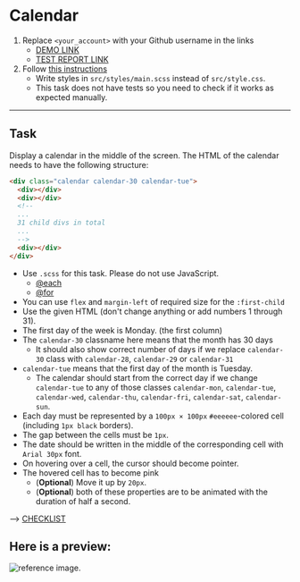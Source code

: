 # Calendar
1. Replace `<your_account>` with your Github username in the links
    - [DEMO LINK](https://kostyasabada.github.io/layout_calendar/)
    - [TEST REPORT LINK](https://kostyasabada.github.io/layout_calendar/report/html_report/)
2. Follow [this instructions](https://mate-academy.github.io/layout_task-guideline/)
    - Write styles in `src/styles/main.scss` instead of `src/style.css`.
    - This task does not have tests so you need to check if it works as expected manually.
___

## Task
Display a calendar in the middle of the screen. The HTML of the calendar needs to have the following structure:
```html
<div class="calendar calendar-30 calendar-tue">
  <div></div>
  <div></div>
  <!--
  ...
  31 child divs in total
  ...
  -->
  <div></div>
</div>
```
- Use `.scss` for this task. Please do not use JavaScript.
  - [@each](https://sass-lang.com/documentation/at-rules/control/each)
  - [@for](https://sass-lang.com/documentation/at-rules/control/for)
- You can use `flex` and `margin-left` of required size for the `:first-child`
- Use the given HTML (don't change anything or add numbers 1 through 31).
- The first day of the week is Monday. (the first column)
- The `calendar-30` classname here means that the month has 30 days
  - It should also show correct number of days if we replace `calendar-30` class with `calendar-28`, `calendar-29` or `calendar-31`
- `calendar-tue` means that the first day of the month is Tuesday.
  - The calendar should start from the correct day if we change `calendar-tue` to any of those classes `calendar-mon`, `calendar-tue`, `calendar-wed`, `calendar-thu`, `calendar-fri`, `calendar-sat`, `calendar-sun`.
- Each day must be represented by a `100px × 100px` `#eeeeee`-colored cell (including `1px black` borders).
- The gap between the cells must be `1px`.
- The date should be written in the middle of the corresponding cell with `Arial 30px` font.
- On hovering over a cell, the cursor should become pointer.
- The hovered cell has to become pink
  - (**Optional**) Move it up by `20px`.
  - (**Optional**) both of these properties are to be animated with the duration of half a second.
  
--> [CHECKLIST](https://github.com/mate-academy/layout_snake/blob/master/checklist.md)

## Here is a preview:
![reference image](reference.png).
